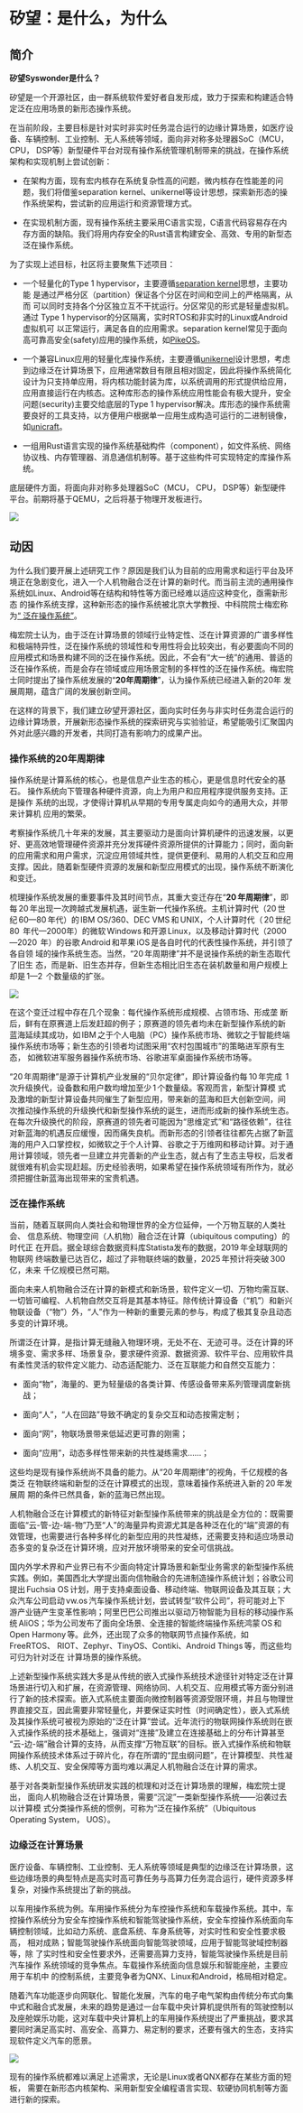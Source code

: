 # 矽望：是什么，为什么

## 简介

**矽望Syswonder是什么？** 


矽望是一个开源社区，由一群系统软件爱好者自发形成，致力于探索和构建适合特定泛在应用场景的新形态操作系统。

在当前阶段，主要目标是针对实时非实时任务混合运行的边缘计算场景，如医疗设备、车辆控制、工业控制、无人系统等领域，面向非对称多处理器SoC（MCU， CPU， DSP等）新型硬件平台对现有操作系统管理机制带来的挑战，在操作系统架构和实现机制上尝试创新：

- 在架构方面，现有宏内核存在系统复杂性高的问题，微内核存在性能差的问题，我们将借鉴separation kernel、unikernel等设计思想，探索新形态的操作系统架构，尝试新的应用运行和资源管理方式。

- 在实现机制方面，现有操作系统主要采用C语言实现，C语言代码容易存在内存方面的缺陷。我们将用内存安全的Rust语言构建安全、高效、专用的新型态泛在操作系统。

为了实现上述目标，社区将主要聚焦下述项目：

- 一个轻量化的Type 1 hypervisor，主要遵循[separation kernel](https://en.wikipedia.org/wiki/Separation_kernel)思想，主要功能
  是通过严格分区（partition）保证各个分区在时间和空间上的严格隔离，从而
  可以同时支持各个分区独立互不干扰运行。分区常见的形式是轻量虚拟机。通过
  Type 1 hypervisor的分区隔离，实时RTOS和非实时的Linux或Android虚拟机可
  以正常运行，满足各自的应用需求。separation kernel常见于面向高可靠高安全(safety)应用的操作系统，如[PikeOS](https://www.sysgo.com/fileadmin/user_upload/data/professional_article_download/SYSGO_PA_2019-03_Separation_Kernel_as_a_basis_for_certifiable_applications_and_systems.pdf)。

- 一个兼容Linux应用的轻量化库操作系统，主要遵循[unikernel](https://en.wikipedia.org/wiki/Unikernel)设计思想，考虑到边缘泛在计算场景下，应用通常数目有限且相对固定，因此将操作系统简化设计为只支持单应用，将内核功能封装为库，以系统调用的形式提供给应用，应用直接运行在内核态。这种库形态的操作系统应用性能会有极大提升，安全问题(security)主要交给底层的Type 1 hypervisor解决。库形态的操作系统需要良好的工具支持，以方便用户根据单一应用生成构造可运行的二进制镜像，如[unicraft](https://unikraft.org)。

- 一组用Rust语言实现的操作系统基础构件（component），如文件系统、网络协议栈、内存管理器、消息通信机制等。基于这些构件可实现特定的库操作系统。

底层硬件方面，将面向非对称多处理器SoC（MCU， CPU， DSP等）新型硬件平台。前期将基于QEMU，之后将基于物理开发板进行。

![](_media/overview.svg)

## 动因

为什么我们要开展上述研究工作？原因是我们认为目前的应用需求和运行平台及环
境正在急剧变化，进入一个人机物融合泛在计算的新时代。而当前主流的通用操作
系统如Linux、Android等在结构和特性等方面已经难以适应这种变化，亟需新形态
的操作系统支撑，这种新形态的操作系统被北京大学教授、中科院院士梅宏称为[“
泛在操作系统”](http://www.bulletin.cas.cn/publish_article/2022/1/20220105.htm)。

梅宏院士认为，由于泛在计算场景的领域行业特定性、泛在计算资源的广谱多样性
和极端特异性，泛在操作系统的领域性和专用性将会比较突出，有必要面向不同的
应用模式和场景构建不同的泛在操作系统。因此，不会有“大一统”的通用、普适的
泛在操作系统，而是会存在领域或应用场景定制的多样性的泛在操作系统。梅宏院
士同时提出了操作系统发展的“**20年周期律**”，认为操作系统已经进入新的20年
发展周期，蕴含广阔的发展创新空间。

在这样的背景下，我们建立矽望开源社区，面向实时任务与非实时任务混合运行的
边缘计算场景，开展新形态操作系统的探索研究与实验验证，希望能吸引汇聚国内
外对此感兴趣的开发者，共同打造有影响力的成果产出。

### 操作系统的20年周期律

操作系统是计算系统的核心，也是信息产业生态的核心，更是信息时代安全的基石。
操作系统向下管理各种硬件资源，向上为用户和应用程序提供服务支持。正是操作
系统的出现，才使得计算机从早期的专用专属走向如今的通用大众，并带来计算机
应用的繁荣。

考察操作系统几十年来的发展，其主要驱动力是面向计算机硬件的迅速发展，以更
好、更高效地管理硬件资源并充分发挥硬件资源所提供的计算能力；同时，面向新
的应用需求和用户需求，沉淀应用领域共性，提供更便利、易用的人机交互和应用
支撑。因此，随着新型硬件资源的发展和新型应用模式的出现，操作系统不断演化
和变迁。


梳理操作系统发展的重要事件及其时间节点，其重大变迁存在“**20 年周期律**”，即
每 20 年出现一次跨越式发展机遇，诞生新一代操作系统。主机计算时代（20 世
纪 60—80 年代）的 IBM OS/360、DEC VMS 和 UNIX，个人计算时代（ 20 世纪 80
 年代—2000年）的微软 Windows 和开源 Linux，以及移动计算时代（2000—2020 
年）的谷歌 Android 和苹果 iOS 是各自时代的代表性操作系统，并引领了各自领
域的操作系统生态。当然，“20 年周期律”并不是说操作系统的新生态取代了旧生
态，而是新、旧生态并存，但新生态相比旧生态在装机数量和用户规模上却是 1—2
 个数量级的扩张。

![](_media/os20years.svg)


在这个变迁过程中存在几个现象：每代操作系统形成规模、占领市场、形成垄
断后，鲜有在原赛道上后发赶超的例子；原赛道的领先者均未在新型操作系统的新
蓝海延续其成功，如 IBM 之于个人电脑（PC）操作系统市场、微软之于智能终端
操作系统市场等；新生态的引领者均试图采用“农村包围城市”的策略进军原有生态，
如微软进军服务器操作系统市场、谷歌进军桌面操作系统市场等。

“20 年周期律”是源于计算机产业发展的“贝尔定律”，即计算设备约每 10 年完成 
1 次升级换代，设备数和用户数均增加至少 1 个数量级。客观而言，新型计算模
式及激增的新型计算设备共同催生了新型应用，带来新的蓝海和巨大创新空间，间
次推动操作系统的升级换代和新型操作系统的诞生，进而形成新的操作系统生态。
在每次升级换代的阶段，原赛道的领先者可能因为“思维定式”和“路径依赖”，往往
对新蓝海的机遇反应缓慢，因而痛失良机。而新形态的引领者往往都先占据了新蓝
海的用户入口掌控权，如微软之于个人计算、谷歌之于万维网和移动计算。对于通
用计算领域，领先者一旦建立并完善新的产业生态，就占有了生态主导权，后发者
就很难有机会实现赶超。历史经验表明，如果希望在操作系统领域有所作为，就必
须把握住新蓝海出现带来的宝贵机遇。

### 泛在操作系统

当前，随着互联网向人类社会和物理世界的全方位延伸，一个万物互联的人类社会、
信息系统、物理空间（人机物）融合泛在计算（ubiquitous computing）的时代正
在开启。据全球综合数据资料库Statista发布的数据，2019 年全球联网的物联网
终端数量已达百亿，超过了非物联终端的数量，2025 年预计将突破 300 亿，未来
千亿规模已然可期。

面向未来人机物融合泛在计算的新模式和新场景，软件定义一切、万物均需互联、
一切皆可编程、人机物自然交互将是其基本特征。除传统计算设备（“机”）和新兴
物联设备（“物”）外，“人”作为一种新的重要元素的参与，构成了极其复杂且动态
多变的计算环境。

所谓泛在计算，是指计算无缝融入物理环境，无处不在、无迹可寻。泛在计算的环
境多变、需求多样、场景复杂，要求硬件资源、数据资源、软件平台、应用软件具
有柔性灵活的软件定义能力、动态适配能力、泛在互联能力和自然交互能力：

- 面向“物”，海量的、更为轻量级的各类计算、传感设备带来系列管理调度新挑战；

- 面向“人”，“人在回路”导致不确定的复杂交互和动态按需定制；

- 面向“网”，物联场景带来低延迟更可靠的刚需；

- 面向“应用”，动态多样性带来新的共性凝练需求……；

这些均是现有操作系统尚不具备的能力。从“20 年周期律”的视角，千亿规模的各类泛
在物联终端和新型的泛在计算模式的出现，意味着操作系统进入新的 20 年发展周
期的条件已然具备，新的蓝海已然出现。

人机物融合泛在计算模式的新特征对新型操作系统带来的挑战是全方位的：既需要
面临“云-管-边-端-物”乃至“人”的海量异构资源尤其是各种泛在化的“端”资源的有
效管理，也需要进行各种多样化的新型应用的共性凝练，还需要支持和适应场景动
态多变的复杂泛在计算环境，应对开放环境带来的安全可信挑战。

国内外学术界和产业界已有不少面向特定计算场景和新型业务需求的新型操作系统
实践。例如，美国西北大学提出面向信物融合的先进制造操作系统计划；谷歌公司
提出 Fuchsia OS 计划，用于支持桌面设备、移动终端、物联网设备及其互联；大
众汽车公司启动 vw.os 汽车操作系统计划，尝试转型“软件公司”，将可能对上下
游产业链产生变革性影响；阿里巴巴公司推出以驱动万物智能为目标的移动操作系
统 AliOS；华为公司发布了面向全场景、全连接的智能终端操作系统鸿蒙 OS 和 
Open Harmony 等。此外，还出现了众多的物联网节点操作系统，如 FreeRTOS、
RIOT、Zephyr、TinyOS、Contiki、Android Things 等，而这些均可归为针对泛在
计算场景的操作系统。


上述新型操作系统实践大多是从传统的嵌入式操作系统技术途径针对特定泛在计算
场景进行切入和扩展，在资源管理、网络协同、人机交互、应用模式等方面分别进
行了新的技术探索。嵌入式系统主要面向微控制器等资源受限环境，并且与物理世
界直接交互，因此需要非常轻量化，并要保证实时性（时间确定性），嵌入式系统
及其操作系统可被视为原始的“泛在计算”尝试。近年流行的物联网操作系统则在嵌
入式操作系统的技术基础上，强调对“连接”及建立在连接基础上的分布计算甚至
“云-边-端”融合计算的支持，从而支撑“万物互联”的目标。嵌入式操作系统和物联
网操作系统技术体系过于碎片化，存在所谓的“昆虫纲问题”，在计算模型、共性凝
练、人机交互、安全保障等方面均难以满足人机物融合泛在计算的需求。


基于对各类新型操作系统研发实践的梳理和对泛在计算场景的理解，梅宏院士提出，
面向人机物融合泛在计算场景，需要“沉淀”一类新型操作系统——沿袭过去以计算模
式分类操作系统的惯例，可称为“泛在操作系统”（Ubiquitous Operating System，
UOS）。

### 边缘泛在计算场景

医疗设备、车辆控制、工业控制、无人系统等领域是典型的边缘泛在计算场景，这
些边缘场景的典型特点是高实时高可靠任务与高算力任务混合运行，硬件资源多样
复杂，对操作系统提出了新的挑战。

以车用操作系统为例。车用操作系统分为车控操作系统和车载操作系统。其中，车
控操作系统分为安全车控操作系统和智能驾驶操作系统，安全车控操作系统面向车
辆控制领域，比如动力系统、底盘系统、车身系统等，对实时性和安全性要求极高，
相对成熟；智能驾驶操作系统面向智能驾驶领域，应用于智能驾驶域控制器等，除
了实时性和安全性要求外，还需要高算力支持，智能驾驶操作系统是目前汽车操作
系统领域的竞争焦点。车载操作系统面向信息娱乐和智能座舱，主要应用于车机中
的控制系统，主要竞争者为QNX、Linux和Android，格局相对稳定。

随着汽车功能逐步向网联化、智能化发展，汽车的电子电气架构由传统分布式向集
中式和融合式发展，未来的趋势是通过一台车载中央计算机提供所有的驾驶控制以
及座舱娱乐功能，这对车载中央计算机上的车用操作系统提出了严重挑战，要求其
要同时满足高实时、高安全、高算力、易定制的要求，还要有强大的生态，支持实
现软件定义汽车的愿景。

![](_media/car-ee.svg)

现有的操作系统都难以满足上述需求，无论是Linux或者QNX都存在某些方面的短板，
需要在新形态内核架构、采用新型安全编程语言实现、软硬协同机制等方面进行新的探索。

